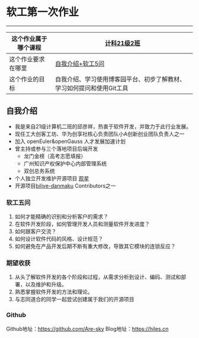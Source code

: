 # 软工第一次作业
---

| 这个作业属于哪个课程 | [计科21级2班](https://edu.cnblogs.com/campus/gdgy/CSGrade21-12) |
| ----------------- |--------------- |
| 这个作业要求在哪里| [自我介绍+软工5问](https://edu.cnblogs.com/campus/gdgy/CSGrade21-12/homework/13015) |
| 这个作业的目标 | 自我介绍、学习使用博客园平台、初步了解教材、学习如何提问和使用Git工具 |

## 自我介绍
- 我是来自21级计算机二班的邱彦祥，热衷于软件开发，并致力于此行业发展。
- 现任工大创客工坊、华为创享社核心负责团队小A创新创业团队负责人之一
- 加入 openEuler&openGauss 人才发展加速计划
- 曾主持或参与三个落地项目后端开发
    - 龙门金榜（高考志愿填报）
    - 广州知识产权保护中心内部管理系统
    - 双创总务系统
- 个人独立开发维护开源项目 [观星](https://github.com/Are-sky/Stargazing)
- 开源项目[bilive-danmaku](https://github.com/4t145/bilive-danmaku) Contributors之一

### 软工五问
1. 如何才能精确的识别和分析客户的需求？
2. 在软件开发阶段，如何管理开发人员和测量软件开发进度？
3. 如何跟客户交流？
4. 如何设计软件代码的风格、设计规范？
5. 如何避免在产品开发后期不断有重大修改，导致其它模块的连锁反应？

### 期望收获
1. 从头了解软件开发的各个阶段和过程，从需求分析到设计、编码、测试和部署，以及维护和升级。
2. 熟悉掌握软件开发的方法和理论。
3. 与志同道合的同学一起尝试创建属于我们的开源项目

### Github
Github地址：<https://github.com/Are-sky>
Blog地址：<https://hiles.cn>


